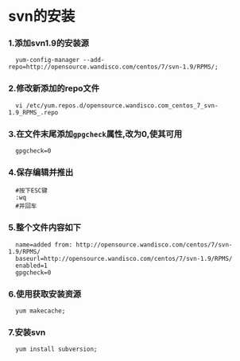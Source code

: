 # svn的安装
### 1.添加svn1.9的安装源
```shell
  yum-config-manager --add-repo=http://opensource.wandisco.com/centos/7/svn-1.9/RPMS/;
```
### 2.修改新添加的repo文件
```shell
  vi /etc/yum.repos.d/opensource.wandisco.com_centos_7_svn-1.9_RPMS_.repo
```
### 3.在文件末尾添加`gpgcheck`属性,改为0,使其可用
```shell
  gpgcheck=0
```
### 4.保存编辑并推出
```shell
  #按下ESC键
  :wq
  #并回车
```
### 5.整个文件内容如下
```shell
  name=added from: http://opensource.wandisco.com/centos/7/svn-1.9/RPMS/
  baseurl=http://opensource.wandisco.com/centos/7/svn-1.9/RPMS/
  enabled=1
  gpgcheck=0
```
### 6.使用获取安装资源
```shell
  yum makecache;
```
### 7.安装svn
```shell
  yum install subversion;
```